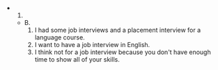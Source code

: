 * 1.
  * B.
    1. I had some job interviews and a placement interview for a language course.
    2. I want to have a job interview in English.
    3. I think not for a job interview because you don't have enough time to show all of your skills.